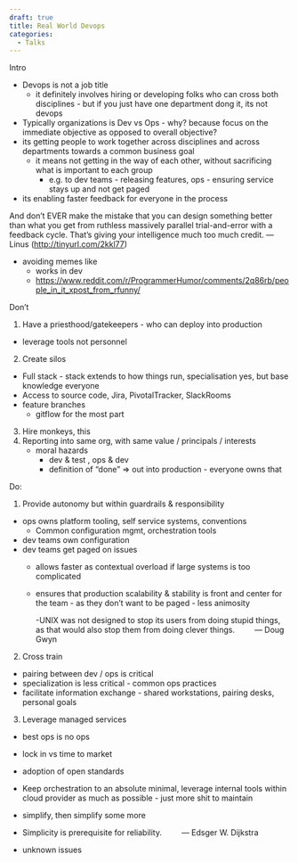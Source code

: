 ```yaml
---
draft: true
title: Real World Devops
categories:
  - Talks
---
```

Intro

- Devops is not a job title 
  - it definitely involves hiring or developing folks who can cross both disciplines - but if you just have one department dong it, its not devops
- Typically organizations is Dev vs Ops - why? because focus on the immediate objective as opposed to overall objective?
- its getting people to work together across disciplines and across departments towards a common business goal
  - it means not getting in the way of each other, without sacrificing what is important to each  group
    - e.g. to dev teams - releasing features, ops - ensuring service stays up and not get paged 
- its enabling faster feedback for everyone in the process

And don’t EVER make the mistake that you can design something better than what you get from ruthless massively parallel trial-and-error with a feedback cycle. That’s giving your intelligence much too much credit.
       — Linus (http://tinyurl.com/2kkl77)
- avoiding memes like 
  - works in dev 
  - https://www.reddit.com/r/ProgrammerHumor/comments/2q86rb/people_in_it_xpost_from_rfunny/

Don’t 

1. Have a priesthood/gatekeepers - who can deploy into production
  - leverage tools not personnel  
2. Create silos
  - Full stack - stack extends to how things run, specialisation yes, but base knowledge everyone
  - Access to source code, Jira, PivotalTracker, SlackRooms
  - feature branches
    - gitflow for the most part 
3. Hire monkeys, this
4. Reporting into same org, with same value / principals / interests
   - moral hazards
     - dev & test , ops & dev
     - definition of “done”  => out into production - everyone owns that

Do:

1. Provide autonomy but within guardrails & responsibility
  - ops owns platform tooling, self service systems, conventions
    - Common configuration mgmt, orchestration tools   
  - dev teams own configuration
  - dev teams get paged on issues
    - allows faster as contextual overload if large systems is too complicated 
    - ensures that production scalability & stability is front and center for the team - as they don’t want to be paged - less animosity

	  -UNIX was not designed to stop its users from doing stupid things, as that would also stop them from doing clever things.
	        — Doug Gwyn

    
2. Cross train
  - pairing between dev / ops is critical
  - specialization is less critical - common ops practices	
  - facilitate information exchange - shared workstations, pairing desks, personal goals

3. Leverage managed services 
  
  - best ops is no ops
  
  - lock in vs time to market
  - adoption of open standards

  - Keep orchestration to an absolute minimal, leverage internal tools within cloud provider as much as possible - just more shit to maintain
  - simplify, then simplify some more
  - Simplicity is prerequisite for reliability.
        — Edsger W. Dijkstra

  - unknown issues